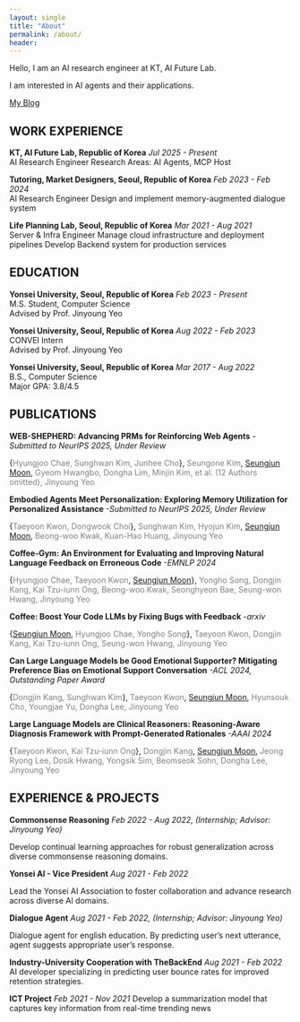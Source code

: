 ```yaml
---
layout: single
title: "About"
permalink: /about/
header:
---
```


Hello, I am an AI research engineer at KT, AI Future Lab.  

I am interested in AI agents and their applications.

[My Blog](https://lunartic.tistory.com/)

## WORK EXPERIENCE

**KT, AI Future Lab, Republic of Korea**  *Jul 2025 - Present*  
AI Research Engineer
Research Areas: AI Agents, MCP Host

**Tutoring, Market Designers, Seoul, Republic of Korea**  *Feb 2023 - Feb 2024*  
AI Research Engineer
Design and implement memory-augmented dialogue system

**Life Planning Lab, Seoul, Republic of Korea**  *Mar 2021 - Aug 2021*  
Server & Infra Engineer 
Manage cloud infrastructure and deployment pipelines 
Develop Backend system for production services

## EDUCATION

**Yonsei University, Seoul, Republic of Korea**  *Feb 2023 - Present*  
M.S. Student, Computer Science  
Advised by Prof. Jinyoung Yeo

**Yonsei University, Seoul, Republic of Korea**  *Aug 2022 - Feb 2023*  
CONVEI Intern  
Advised by Prof. Jinyoung Yeo

**Yonsei University, Seoul, Republic of Korea**  *Mar 2017 - Aug 2022*  
B.S., Computer Science  
Major GPA: 3.8/4.5  

## PUBLICATIONS

**WEB-SHEPHERD: Advancing PRMs for Reinforcing Web Agents** *-Submitted to NeurIPS 2025, Under Review*

{<span style="color: gray">Hyungjoo Chae, Sunghwan Kim, Junhee Cho</span>}, <span style="color: gray">Seungone Kim</span>, <u>Seungjun Moon</u>, <span style="color: gray"> Gyeom Hwangbo, Dongha Lim, Minjin Kim, et al. (12 Authors omitted), Jinyoung Yeo</span>

**Embodied Agents Meet Personalization: Exploring Memory Utilization for Personalized Assistance** *-Submitted to NeurIPS 2025, Under Review*

{<span style="color: gray">Taeyoon Kwon, Dongwook Choi</span>}, <span style="color: gray">Sunghwan Kim, Hyojun Kim</span>, <u>Seungjun Moon</u>, <span style="color: gray"> Beong-woo Kwak, Kuan-Hao Huang, Jinyoung Yeo</span>

**Coffee-Gym: An Environment for Evaluating and Improving Natural Language Feedback on Erroneous Code** *-EMNLP 2024*

{<span style="color: gray">Hyungjoo Chae, Taeyoon Kwon</span>, <u>Seungjun Moon</u>}, <span style="color: gray">Yongho Song, Dongjin Kang, Kai Tzu-iunn Ong, Beong-woo Kwak, Seonghyeon Bae, Seung-won Hwang, Jinyoung Yeo</span>

**Coffee: Boost Your Code LLMs by Fixing Bugs with Feedback** *-arxiv*

{<u>Seungjun Moon</u>, <span style="color: gray">Hyungjoo Chae, Yongho Song</span>}, <span style="color: gray">Taeyoon Kwon, Dongjin Kang, Kai Tzu-iunn Ong, Seung-won Hwang, Jinyoung Yeo</span>

**Can Large Language Models be Good Emotional Supporter? Mitigating Preference Bias on Emotional Support Conversation** *-ACL 2024, Outstanding Paper Award*

{<span style="color: gray">Dongjin Kang, Sunghwan Kim</span>}, <span style="color: gray">Taeyoon Kwon</span>, <u>Seungjun Moon</u>, <span style="color: gray">Hyunsouk Cho, Youngjae Yu, Dongha Lee, Jinyoung Yeo</span>

**Large Language Models are Clinical Reasoners: Reasoning-Aware Diagnosis Framework with Prompt-Generated Rationales** *-AAAI 2024*

{<span style="color: gray">Taeyoon Kwon, Kai Tzu-iunn Ong</span>}, <span style="color: gray">Dongjin Kang</span>, <u>Seungjun Moon</u>, <span style="color: gray">Jeong Ryong Lee, Dosik Hwang, Yongsik Sim, Beomseok Sohn, Dongha Lee, Jinyoung Yeo</span>

## EXPERIENCE & PROJECTS

**Commonsense Reasoning** *Feb 2022 - Aug 2022, (Internship; Advisor: Jinyoung Yeo)*

Develop continual learning approaches for robust generalization across diverse commonsense reasoning domains.

**Yonsei AI - Vice President** *Aug 2021 - Feb 2022*

Lead the Yonsei AI Association to foster collaboration and advance research
across diverse AI domains.

**Dialogue Agent** *Aug 2021 - Feb 2022, (Internship; Advisor: Jinyoung Yeo)*

Dialogue agent for english education. By predicting user’s next utterance, agent
suggests appropriate user’s response.

**Industry-University Cooperation with TheBackEnd** *Aug 2021 - Feb 2022*
AI developer specializing in predicting user bounce rates for improved retention strategies.

**ICT Project** *Feb 2021 - Nov 2021*
Develop a summarization model that captures key information from real-time trending news



